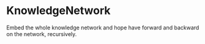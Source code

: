 # KnowledgeNetwork
Embed the whole knowledge network and hope have forward and backward on the network, recursively.
